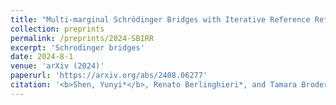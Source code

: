 ```yaml
---
title: "Multi-marginal Schrödinger Bridges with Iterative Reference Refinement."
collection: preprints
permalink: /preprints/2024-SBIRR
excerpt: 'Schrodinger bridges'
date: 2024-8-1
venue: 'arXiv (2024)'
paperurl: 'https://arxiv.org/abs/2408.06277'
citation: '<b>Shen, Yunyi*</b>, Renato Berlinghieri*, and Tamara Broderick. "Multi-marginal Schrödinger Bridges with Iterative Reference Refinement." arXiv preprint arXiv:2408.06277 (2024).'
---
```


